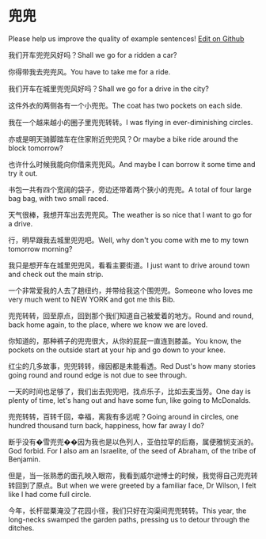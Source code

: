 # 兜兜

Please help us improve the quality of example sentences! [Edit on Github](https://github.com/jiyushe/jiyu-example-sentence-source/blob/main/chinese/doudou.md)

<p><span class="chinese">我们开车兜兜风好吗？</span><span class="english">Shall we go for a ridden a car?</span></p>

<p><span class="chinese">你得带我去兜兜风。</span><span class="english">You have to take me for a ride.</span></p>

<p><span class="chinese">我们开车在城里兜兜风好吗？</span><span class="english">Shall we go for a drive in the city?</span></p>

<p><span class="chinese">这件外衣的两侧各有一个小兜兜。</span><span class="english">The coat has two pockets on each side.</span></p>

<p><span class="chinese">我在一个越来越小的圈子里兜兜转转。</span><span class="english">I was flying in ever-diminishing circles.</span></p>

<p><span class="chinese">亦或是明天骑脚踏车在住家附近兜兜风？</span><span class="english">Or maybe a bike ride around the block tomorrow?</span></p>

<p><span class="chinese">也许什么时候我能向你借来兜兜风。</span><span class="english">And maybe I can borrow it some time and try it out.</span></p>

<p><span class="chinese">书包一共有四个宽阔的袋子，旁边还带着两个狭小的兜兜。</span><span class="english">A total of four large bag bag, with two small raced.</span></p>

<p><span class="chinese">天气很棒，我想开车出去兜兜风。</span><span class="english">The weather is so nice that I want to go for a drive.</span></p>

<p><span class="chinese">行，明早跟我去城里兜兜吧。</span><span class="english">Well, why don't you come with me to my town tomorrow morning?</span></p>

<p><span class="chinese">我只是想开车在城里兜兜风，看看主要街道。</span><span class="english">I just want to drive around town and check out the main strip.</span></p>

<p><span class="chinese">一个非常爱我的人去了趟纽约，并带给我这个围兜兜。</span><span class="english">Someone who loves me very much went to NEW YORK and got me this Bib.</span></p>

<p><span class="chinese">兜兜转转，回至原点，回到那个我们知道自己被爱着的地方。</span><span class="english">Round and round, back home again, to the place, where we know we are loved.</span></p>

<p><span class="chinese">你知道的，那种裤子的兜兜很大，从你的屁屁一直连到膝盖。</span><span class="english">You know, the pockets on the outside start at your hip and go down to your knee.</span></p>

<p><span class="chinese">红尘的几多故事，兜兜转转，缘因都是未能看透。</span><span class="english">Red Dust's how many stories going round and round edge is not due to see through.</span></p>

<p><span class="chinese">一天的时间也足够了，我们出去兜兜吧，找点乐子，比如去麦当劳。</span><span class="english">One day is plenty of time, let's hang out and have some fun, like going to McDonalds.</span></p>

<p><span class="chinese">兜兜转转，百转千回，幸福，离我有多远呢？</span><span class="english">Going around in circles, one hundred thousand turn back, happiness, how far away I do?</span></p>

<p><span class="chinese">断乎没有�雪兜兜��因为我也是以色列人，亚伯拉罕的后裔，属便雅悯支派的。</span><span class="english">God forbid. For I also am an Israelite, of the seed of Abraham, of the tribe of Benjamin.</span></p>

<p><span class="chinese">但是，当一张熟悉的面孔映入眼帘，我看到威尔逊博士的时候，我觉得自己兜兜转转回到了原点。</span><span class="english">But when we were greeted by a familiar face, Dr Wilson, I felt like I had come full circle.</span></p>

<p><span class="chinese">今年，长杆罂粟淹没了花园小径，我们只好在沟渠间兜兜转转。</span><span class="english">This year, the long-necks swamped the garden paths, pressing us to detour through the ditches.</span></p>

